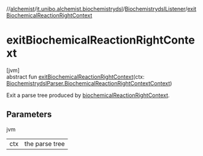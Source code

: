 //[alchemist](../../../index.md)/[it.unibo.alchemist.biochemistrydsl](../index.md)/[BiochemistrydslListener](index.md)/[exitBiochemicalReactionRightContext](exit-biochemical-reaction-right-context.md)

# exitBiochemicalReactionRightContext

[jvm]\
abstract fun [exitBiochemicalReactionRightContext](exit-biochemical-reaction-right-context.md)(ctx: [BiochemistrydslParser.BiochemicalReactionRightContextContext](../-biochemistrydsl-parser/-biochemical-reaction-right-context-context/index.md))

Exit a parse tree produced by [biochemicalReactionRightContext](../-biochemistrydsl-parser/biochemical-reaction-right-context.md).

## Parameters

jvm

| | |
|---|---|
| ctx | the parse tree |

